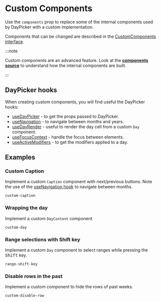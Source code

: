 # Custom Components

Use the `components` prop to replace some of the internal components used by DayPicker with a custom implementation.

Components that can be changed are described in the [CustomComponents interface](/api/interfaces/CustomComponents).

:::note

Custom components are an advanced feature. Look at the [**components source**](https://github.com/gpbl/react-day-picker/tree/main/src/components) to understand how the internal components are built.

:::

## DayPicker hooks

When creating custom components, you will find useful the DayPicker hooks:

- [useDayPicker](/api/functions/useDayPicker) - to get the props passed to DayPicker.
- [useNavigation](/api/functions/useNavigation) - to navigate between months and years.
- [useDayRender](/api/functions/useDayRender) - useful to render the day cell from a custom `Day` component.
- [useFocusContext](/api/functions/useFocusContext) - handle the focus between elements.
- [useActiveModifiers](/api/functions/useActiveModifiers) - to get the modifiers applied to a day.

## Examples

### Custom Caption

Implement a custom `Caption` component with next/previous buttons. Note the use of the [useNavigation hook](/api/functions/useNavigation) to navigate between months.

```include-example
custom-caption
```

### Wrapping the day

Implement a custom `DayContent` component

```include-example
custom-day
```

### Range selections with Shift key

Implement a custom `Day` component to select ranges while pressing the <kbd>Shift</kbd> key.

```include-example
range-shift-key
```

### Disable rows in the past

Implement a custom component to hide the rows of past weeks.

```include-example
custom-disable-row
```
